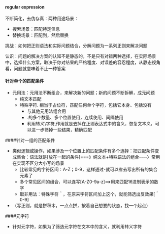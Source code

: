 #### regular expression

不断简化，去伪存真：两种用途场景：

* 搜索场景：匹配特定信息
* 替换场景：匹配到，然后替换

挑战：如何把正则语法和实际问题结合，分解问题为一系列正则来解决问题

认识：问题的解决方案的认知不是静态的，不是只有对错两种选择，在实际场景中，选择什么方案，取决于你对结果的严格程度、对误差的容忍程度，从静态视角看，问题就意味着不止一种答案



#### 针对单个的匹配条件

* 元用法：元用法不断组合，来解决新的问题；新的问题不断拆解，成元问题
  * 纯文本匹配
  * 特殊字符.  相当于占位符，匹配任何单个字符，包括它本身、包括没有
    * 与其他元用法组合用
    * .的多个数量、多个位置使用，连续使用、间隔使用
    * 利用转义\字符,作用就是去掉在正则表达式中的含义，恢复文本义，可以进一步筛掉一些结果，精确匹配

####针对一组的匹配条件

* 类似逻辑或操作，如果涉及一个位置上的匹配条件有多个选择：把匹配条件变成集合：语法就是[放在一起的条件]===》纯文本+特殊语法的组合----〉常用在实现不区分大小写的场景
  * 比较常见的字符区间：A-Z；0-9，这样通过-就可以省去写出所有的集合元素了
  * 多个常见区间的组合，可以连写[A-Z0-9a-z]==>用来匹配16进制表示的数字
  * 取非用法：特殊字符＾，在原来字符区间加上这个，就能筛选出反效果[＾0-9]
* （写正则，就是拼积木，一点点拼，按着自己想要的状态，找一个起点）



####元字符

* 针对元字符，如果为了筛选元字符在文本中的含义，就利用转义字符

